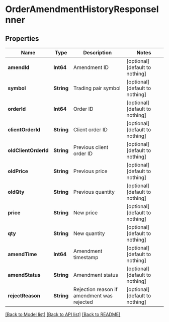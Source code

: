 # OrderAmendmentHistoryResponseInner


## Properties
Name | Type | Description | Notes
------------ | ------------- | ------------- | -------------
**amendId** | **Int64** | Amendment ID | [optional] [default to nothing]
**symbol** | **String** | Trading pair symbol | [optional] [default to nothing]
**orderId** | **Int64** | Order ID | [optional] [default to nothing]
**clientOrderId** | **String** | Client order ID | [optional] [default to nothing]
**oldClientOrderId** | **String** | Previous client order ID | [optional] [default to nothing]
**oldPrice** | **String** | Previous price | [optional] [default to nothing]
**oldQty** | **String** | Previous quantity | [optional] [default to nothing]
**price** | **String** | New price | [optional] [default to nothing]
**qty** | **String** | New quantity | [optional] [default to nothing]
**amendTime** | **Int64** | Amendment timestamp | [optional] [default to nothing]
**amendStatus** | **String** | Amendment status | [optional] [default to nothing]
**rejectReason** | **String** | Rejection reason if amendment was rejected | [optional] [default to nothing]


[[Back to Model list]](../README.md#models) [[Back to API list]](../README.md#api-endpoints) [[Back to README]](../README.md)


